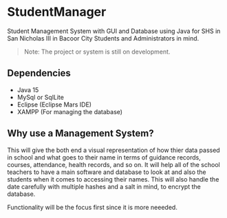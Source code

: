 # StudentManager
Student Management System with GUI and Database using Java for SHS in San Nicholas III in Bacoor City Students and Administrators in mind.

> Note: The project or system is still on development.

## Dependencies
- Java 15
- MySql or SqlLite
- Eclipse (Eclipse Mars IDE)
- XAMPP (For managing the database)

## Why use a Management System?
This will give the both end a visual representation of how thier data passed in school and what goes to their name in terms of guidance records, courses, attendance, health records, and so on. It will help all of the school teachers to have a main software and database to look at and also the students when it comes to accessing their names. This will also handle the date carefully with multiple hashes and a salt in mind, to encrypt the database.

Functionality will be the focus first since it is more neeeded.
